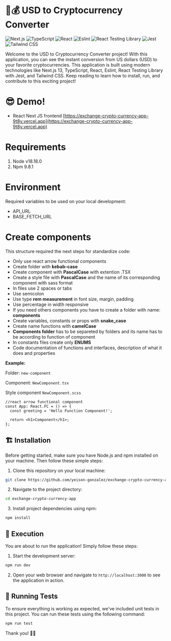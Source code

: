 # 🚀💰 USD to Cryptocurrency Converter
![Next.js](https://img.shields.io/badge/-Next.js-20232A?logo=next.js&style=for-the-badge) ![TypeScript](https://img.shields.io/badge/-TypeScript-007ACC?logo=typescript&style=for-the-badge&color=white) ![React](https://img.shields.io/badge/-React-61DAFB?logo=react&style=for-the-badge&color=white) ![Eslint](https://img.shields.io/badge/-Eslint-4B32C3?logo=eslint&style=for-the-badge) ![React Testing Library](https://img.shields.io/badge/-React%20Testing%20Library-E33332?logo=javascript&style=for-the-badge) ![Jest](https://img.shields.io/badge/-Jest-C21325?logo=jest&style=for-the-badge) ![Tailwind CSS](https://img.shields.io/badge/-Tailwind%20CSS-38B2AC?logo=tailwind-css&style=for-the-badge&color=white)

Welcome to the USD to Cryptocurrency Converter project! With this application, you can see the instant conversion from US dollars (USD) to your favorite cryptocurrencies. This application is built using modern technologies like Next.js 13, TypeScript, React, Eslint, React Testing Library with Jest, and Tailwind CSS. Keep reading to learn how to install, run, and contribute to this exciting project!

# 😎 Demo!

- React Next JS frontend [https://exchange-crypto-currency-app-9t8y.vercel.app](https://exchange-crypto-currency-app-9t8y.vercel.app)

# Requirements

1. Node v18.18.0
2. Npm 9.8.1

# Environment

Required variables to be used on your local development:

- API_URL
- BASE_FETCH_URL

# Create components

This structure required the next steps for standardize code:

- Only use react arrow functional components
- Create folder with **kebab-case**
- Create component with **PascalCase** with extention .TSX
- Create a style file with **PascalCase** and the name of its corresponding component with sass format
- In files use 2 spaces or tabs
- Use semicolon
- Use type **rem measurement** in font size, margin, padding
- Use percentage in width responsive
- If you need others components you have to create a folder with name: **components**
- Create variables, constants or props with **snake_case**
- Create name functions with **camelCase**
- **Components folder** has to be separeted by folders and its name has to be according to function of component
- In constants files create only **ENUMS**
- Code documentation of functions and interfaces, description of what it does and properties

**Example:**

Folder: ``new-component``

Component: ``NewComponent.tsx``

Style component ``NewComponent.scss``

```tsx
//react arrow functional component
const App: React.FC = () => {
  const greeting = 'Hello Function Component!';

  return <h1>Component</h1>;
};
```

## 🏗️ Installation

Before getting started, make sure you have Node.js and npm installed on your machine. Then follow these simple steps:

1. Clone this repository on your local machine:

```bash
git clone https://github.com/yeison-gonzalez/exchange-crypto-currency-app.git
```

2. Navigate to the project directory:

```bash
cd exchange-crypto-currency-app

```

3. Install project dependencies using npm:

```bash
npm install
```

## 🚀 Execution

You are about to run the application! Simply follow these steps:

1. Start the development server:

```bash
npm run dev
```

2. Open your web browser and navigate to `http://localhost:3000` to see the application in action.

## 🧪 Running Tests

To ensure everything is working as expected, we've included unit tests in this project. You can run these tests using the following command:

```bash
npm run test
```

Thank you! 💪✨
